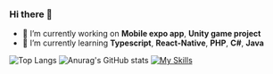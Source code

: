 ### Hi there 👋

- 🔭 I’m currently working on **Mobile expo app**, **Unity game project**
- 🌱 I’m currently learning **Typescript**, **React-Native**, **PHP**, **C#**, **Java**

![Top Langs](https://github-readme-stats.vercel.app/api/top-langs/?username=niebieskiczlowiek&size_weight=0.5&count_weight=0.5&theme=cobalt&layout=compact)
![Anurag's GitHub stats](https://github-readme-stats.vercel.app/api?username=niebieskiczlowiek&show_icons=true&theme=cobalt)
[![My Skills](https://skillicons.dev/icons?i=css,html,react,docker,figma,git,java,js,linux,notion,nodejs,php,py,ts,vscode,flutter&perline=5)](https://skillicons.dev)
